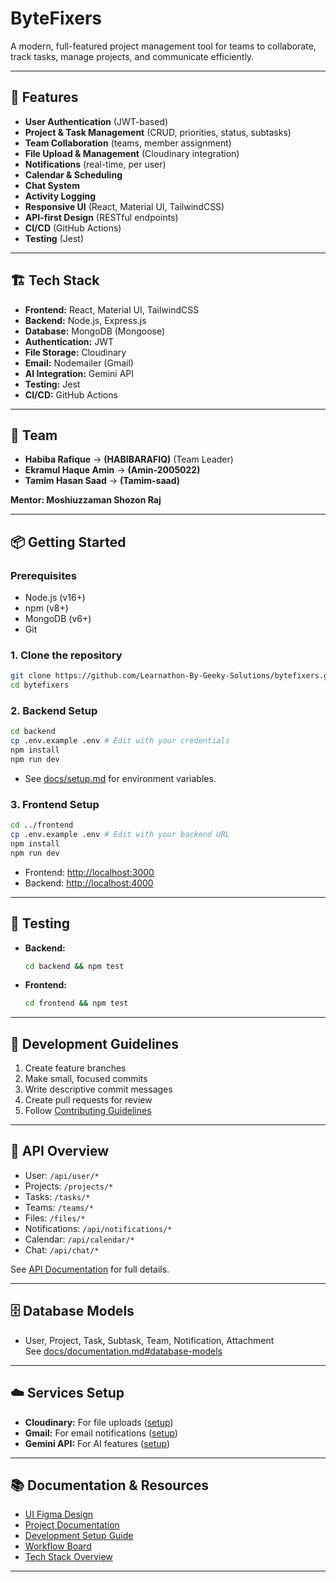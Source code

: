 # ByteFixers

A modern, full-featured project management tool for teams to collaborate, track tasks, manage projects, and communicate efficiently.

---

## 🚀 Features

- **User Authentication** (JWT-based)
- **Project & Task Management** (CRUD, priorities, status, subtasks)
- **Team Collaboration** (teams, member assignment)
- **File Upload & Management** (Cloudinary integration)
- **Notifications** (real-time, per user)
- **Calendar & Scheduling**
- **Chat System**
- **Activity Logging**
- **Responsive UI** (React, Material UI, TailwindCSS)
- **API-first Design** (RESTful endpoints)
- **CI/CD** (GitHub Actions)
- **Testing** (Jest)

---

## 🏗️ Tech Stack

- **Frontend:** React, Material UI, TailwindCSS
- **Backend:** Node.js, Express.js
- **Database:** MongoDB (Mongoose)
- **Authentication:** JWT
- **File Storage:** Cloudinary
- **Email:** Nodemailer (Gmail)
- **AI Integration:** Gemini API
- **Testing:** Jest
- **CI/CD:** GitHub Actions

---

## 👥 Team

- **Habiba Rafique** -> **(HABIBARAFIQ)** (Team Leader)
- **Ekramul Haque Amin** -> **(Amin-2005022)**
- **Tamim Hasan Saad** -> **(Tamim-saad)**

**Mentor: Moshiuzzaman Shozon Raj**

---

## 📦 Getting Started

### Prerequisites

- Node.js (v16+)
- npm (v8+)
- MongoDB (v6+)
- Git

### 1. Clone the repository

```bash
git clone https://github.com/Learnathon-By-Geeky-Solutions/bytefixers.git
cd bytefixers
```

### 2. Backend Setup

```bash
cd backend
cp .env.example .env # Edit with your credentials
npm install
npm run dev
```
- See [docs/setup.md](docs/setup.md) for environment variables.

### 3. Frontend Setup

```bash
cd ../frontend
cp .env.example .env # Edit with your backend URL
npm install
npm run dev
```

- Frontend: [http://localhost:3000](http://localhost:3000)
- Backend: [http://localhost:4000](http://localhost:4000)

---

## 🧪 Testing

- **Backend:**  
  ```bash
  cd backend && npm test
  ```
- **Frontend:**  
  ```bash
  cd frontend && npm test
  ```

---

## 📝 Development Guidelines

1. Create feature branches
2. Make small, focused commits
3. Write descriptive commit messages
4. Create pull requests for review
5. Follow [Contributing Guidelines](CONTRIBUTING.md)

---

## 📡 API Overview

- User: `/api/user/*`
- Projects: `/projects/*`
- Tasks: `/tasks/*`
- Teams: `/teams/*`
- Files: `/files/*`
- Notifications: `/api/notifications/*`
- Calendar: `/api/calendar/*`
- Chat: `/api/chat/*`

See [API Documentation](docs/documentation.md#api-documentation) for full details.

---

## 🗄️ Database Models

- User, Project, Task, Subtask, Team, Notification, Attachment  
  See [docs/documentation.md#database-models](docs/documentation.md#database-models)

---

## ☁️ Services Setup

- **Cloudinary:** For file uploads ([setup](docs/setup.md#cloudinary-setup))
- **Gmail:** For email notifications ([setup](docs/setup.md#email-configuration-gmail))
- **Gemini API:** For AI features ([setup](docs/setup.md#gemini-api-setup-ai-chatbot))

---

## 📚 Documentation & Resources

- [UI Figma Design](https://www.figma.com/design/Up4Tppn2Zn5hMDaaXqWHox/Untitled?node-id=0-1&m=dev&t=MPJc5E4z9Nrk1n3Z-1/)
- [Project Documentation](docs/documentation.md)
- [Development Setup Guide](docs/setup.md)
- [Workflow Board](docs/workflow.md)
- [Tech Stack Overview](docs/teck_stack.pdf)

---